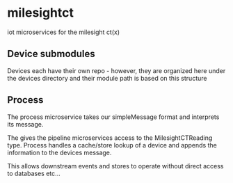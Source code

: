 # milesightct
iot microservices for the milesight ct(x)

## Device submodules

Devices each have their own repo - 
however, they are organized here under the devices directory and their module path is based on this structure

## Process
The process microservice takes our simpleMessage format and interprets its message.

The gives the pipeline microservices access to the MilesightCTReading type.
Process handles a cache/store lookup of a device and appends the information to the devices message.

This allows downstream events and stores to operate without direct access to databases etc...
